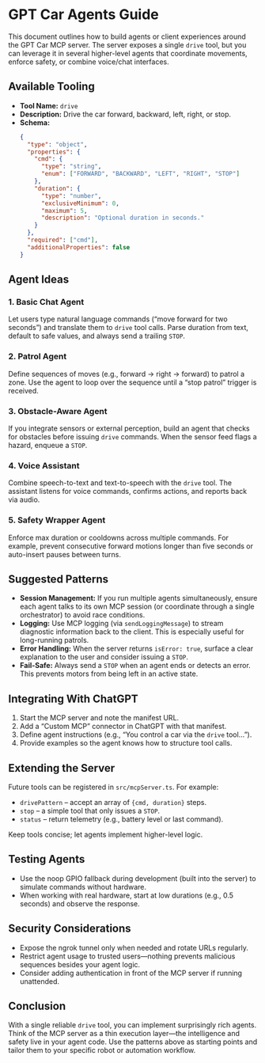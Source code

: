 # GPT Car Agents Guide

This document outlines how to build agents or client experiences around the GPT Car MCP server. The server exposes a single `drive` tool, but you can leverage it in several higher-level agents that coordinate movements, enforce safety, or combine voice/chat interfaces.

## Available Tooling

- **Tool Name:** `drive`
- **Description:** Drive the car forward, backward, left, right, or stop.
- **Schema:**
  ```json
  {
    "type": "object",
    "properties": {
      "cmd": {
        "type": "string",
        "enum": ["FORWARD", "BACKWARD", "LEFT", "RIGHT", "STOP"]
      },
      "duration": {
        "type": "number",
        "exclusiveMinimum": 0,
        "maximum": 5,
        "description": "Optional duration in seconds."
      }
    },
    "required": ["cmd"],
    "additionalProperties": false
  }
  ```

## Agent Ideas

### 1. Basic Chat Agent

Let users type natural language commands (“move forward for two seconds”) and translate them to `drive` tool calls. Parse duration from text, default to safe values, and always send a trailing `STOP`.

### 2. Patrol Agent

Define sequences of moves (e.g., forward → right → forward) to patrol a zone. Use the agent to loop over the sequence until a “stop patrol” trigger is received.

### 3. Obstacle-Aware Agent

If you integrate sensors or external perception, build an agent that checks for obstacles before issuing `drive` commands. When the sensor feed flags a hazard, enqueue a `STOP`.

### 4. Voice Assistant

Combine speech-to-text and text-to-speech with the `drive` tool. The assistant listens for voice commands, confirms actions, and reports back via audio.

### 5. Safety Wrapper Agent

Enforce max duration or cooldowns across multiple commands. For example, prevent consecutive forward motions longer than five seconds or auto-insert pauses between turns.

## Suggested Patterns

- **Session Management:** If you run multiple agents simultaneously, ensure each agent talks to its own MCP session (or coordinate through a single orchestrator) to avoid race conditions.
- **Logging:** Use MCP logging (via `sendLoggingMessage`) to stream diagnostic information back to the client. This is especially useful for long-running patrols.
- **Error Handling:** When the server returns `isError: true`, surface a clear explanation to the user and consider issuing a `STOP`.
- **Fail-Safe:** Always send a `STOP` when an agent ends or detects an error. This prevents motors from being left in an active state.

## Integrating With ChatGPT

1. Start the MCP server and note the manifest URL.
2. Add a “Custom MCP” connector in ChatGPT with that manifest.
3. Define agent instructions (e.g., “You control a car via the `drive` tool…”).
4. Provide examples so the agent knows how to structure tool calls.

## Extending the Server

Future tools can be registered in `src/mcpServer.ts`. For example:

- `drivePattern` – accept an array of `{cmd, duration}` steps.
- `stop` – a simple tool that only issues a `STOP`.
- `status` – return telemetry (e.g., battery level or last command).

Keep tools concise; let agents implement higher-level logic.

## Testing Agents

- Use the noop GPIO fallback during development (built into the server) to simulate commands without hardware.
- When working with real hardware, start at low durations (e.g., 0.5 seconds) and observe the response.

## Security Considerations

- Expose the ngrok tunnel only when needed and rotate URLs regularly.
- Restrict agent usage to trusted users—nothing prevents malicious sequences besides your agent logic.
- Consider adding authentication in front of the MCP server if running unattended.

## Conclusion

With a single reliable `drive` tool, you can implement surprisingly rich agents. Think of the MCP server as a thin execution layer—the intelligence and safety live in your agent code. Use the patterns above as starting points and tailor them to your specific robot or automation workflow.
